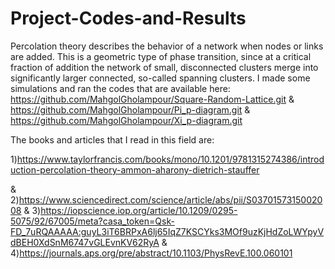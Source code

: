 # Project-Codes-and-Results
Percolation theory describes the behavior of a network when nodes or links are added. This is a geometric type of phase transition, since at a critical fraction of addition the network of small, disconnected clusters merge into significantly larger connected, so-called spanning clusters.
I made some simulations and ran the codes that are available here:
https://github.com/MahgolGholampour/Square-Random-Lattice.git
&
https://github.com/MahgolGholampour/Pi_p-diagram.git
&
https://github.com/MahgolGholampour/Xi_p-diagram.git





The books and articles that I read in this field are:

1)https://www.taylorfrancis.com/books/mono/10.1201/9781315274386/introduction-percolation-theory-ammon-aharony-dietrich-stauffer

&
2)https://www.sciencedirect.com/science/article/abs/pii/S0370157315002008
&
3)https://iopscience.iop.org/article/10.1209/0295-5075/92/67005/meta?casa_token=Qsk-FD_7uRQAAAAA:guyL3iT6BRPxA6lj65IqZ7KSCYks3MOf9uzKjHdZoLWYpyVdBEH0XdSnM6747vGLEvnKV62RyA
&
4)https://journals.aps.org/pre/abstract/10.1103/PhysRevE.100.060101
